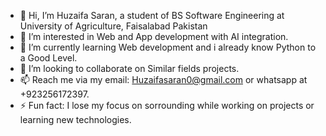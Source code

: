 - 👋 Hi, I’m Huzaifa Saran, a student of BS Software Engineering at University of Agriculture, Faisalabad Pakistan
- 👀 I’m interested in Web and App development with AI integration.
- 🌱 I’m currently learning Web development and i already know Python to a Good Level.
- 💞️ I’m looking to collaborate on Similar fields projects.
- 📫 Reach me via my email: Huzaifasaran0@gmail.com or whatsapp at +923256172397.
- ⚡ Fun fact: I lose my focus on sorrounding while working on projects or learning new technologies.

<!---
HuzaifaSaran0/HuzaifaSaran0 is a ✨ special ✨ repository because its `README.md` (this file) appears on your GitHub profile.
You can click the Preview link to take a look at your changes.
--->
